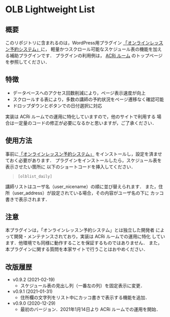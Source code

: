 OLB Lightweight List
====================

概要
----

このリポジトリに含まれるのは，WordPress用プラグイン
<a href="https://olbsys.com/">「オンラインレッスン予約システム」</a>に，
軽量かつスクロール可能なスケジュール表の機能を加える補助プラグインです．
プラグインの利用例は，
<a href="https://gw.acri.c.titech.ac.jp/wp/">ACRi ルーム</a>
のトップページを参照してください．

特徴
----

- データベースへのアクセス回数削減により，ページ表示速度が向上
- スクロールする表により，多数の講師の予約状況をページ遷移なく確認可能
- ドロップダウンとボタンでの日付選択に対応

実装は ACRi ルームでの運用に特化していますので，他のサイトで利用する
場合は一定量のコードの修正が必要になるかと思いますが，ご了承ください．

使用方法
--------

事前に<a href="https://olbsys.com/">「オンラインレッスン予約システム」</a>
をインストールし，設定を済ませておく必要があります．
プラグインをインストールしたら，スケジュール表を表示させたい箇所に
以下のショートコードを挿入してください．
>     [olblist_daily]
講師リストはユーザ名（user_nicename）の順に並び替えられます．
また，住所（user_address）が設定されている場合，その内容がユーザ名の下に
カッコ書きで表示されます．

注意
----

本プラグインは，「オンラインレッスン予約システム」とは独立した開発者
によって開発・メンテナンスされており，実装は ACRi ルームでの運用に特化
しています．他環境でも同様に動作することを保証するものではありません．
また，本プラグインに関する質問を本家サイトで行うことはおやめください．

改版履歴
--------

- v0.9.2 (2021-02-19)
  - スケジュール表の見出し列（一番左の列）を固定表示に変更．
- v0.9.1 (2021-01-31)
  - 住所欄の文字列をリスト中にカッコ書きで表示する機能を追加．
- v0.9.0 (2020-12-29)
  - 最初のバージョン．2021年1月14日より ACRi ルームでの運用を開始．